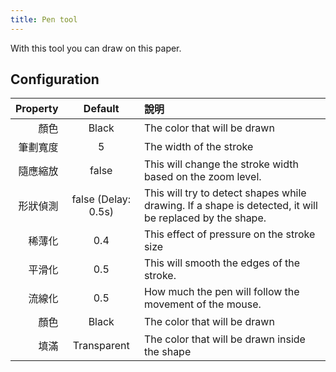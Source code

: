 ```yaml
---
title: Pen tool
---
```


With this tool you can draw on this paper.

## Configuration

| Property |                                 Default                                | 說明                                                                                                                                      |
| -------: | :--------------------------------------------------------------------: | :-------------------------------------------------------------------------------------------------------------------------------------- |
|       顏色 |                                  Black                                 | The color that will be drawn                                                                                                            |
|     筆劃寬度 |                                    5                                   | The width of the stroke                                                                                                                 |
|     隨應縮放 |                                  false                                 | This will change the stroke width based on the zoom level.                                                              |
|     形狀偵測 | false (Delay: 0.5s) | This will try to detect shapes while drawing. If a shape is detected, it will be replaced by the shape. |
|      稀薄化 |                           0.4                          | This effect of pressure on the stroke size                                                                                              |
|      平滑化 |                           0.5                          | This will smooth the edges of the stroke.                                                                               |
|      流線化 |                           0.5                          | How much the pen will follow the movement of the mouse.                                                                 |
|       顏色 |                                  Black                                 | The color that will be drawn                                                                                                            |
|       填滿 |                               Transparent                              | The color that will be drawn inside the shape                                                                                           |

